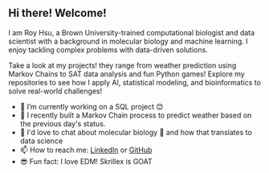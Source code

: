 ## Hi there! Welcome!

I am Roy Hsu, a Brown University-trained computational biologist and data scientist with a background in molecular biology and machine learning. I enjoy tackling complex problems with data-driven solutions. 

Take a look at my projects! they range from weather prediction using Markov Chains to SAT data analysis and fun Python games! Explore my repositories to see how I apply AI, statistical modeling, and bioinformatics to solve real-world challenges!  

- 🔭 I’m currently working on a SQL project 😊
- 🌱 I recently built a Markov Chain process to predict weather based on the previous day's status.
- 💬 I'd love to chat about molecular biology 🔬 and how that translates to data science
- 📫 How to reach me: [LinkedIn](https://www.linkedin.com/in/roy-hsu-brown/) or [GitHub](https://www.github.com/hsur05)  
- 😎 Fun fact: I love EDM! Skrillex is GOAT 

<!--
**hsur05/hsur05** is a ✨ _special_ ✨ repository because its `README.md` (this file) appears on your GitHub profile.

Here are some ideas to get you started:

- 🔭 I’m currently working on ...
- 🌱 I’m currently learning ...
- 👯 I’m looking to collaborate on ...
- 🤔 I’m looking for help with ...
- 💬 Ask me about ...
- 📫 How to reach me: ...
- 😄 Pronouns: ...
- ⚡ Fun fact: ...
-->
